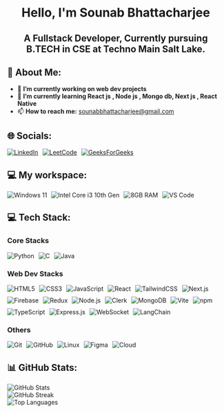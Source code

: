 
  <h1 align="center">Hello, I'm Sounab Bhattacharjee</h1>
<h2 align="center">A Fullstack Developer, Currently pursuing B.TECH in CSE at Techno Main Salt Lake.</h2>


## 💫 About Me:
<ul>
    <li>🔭 <strong>I’m currently working on web dev projects </strong></li>
    <li>🌱 <strong>I’m currently learning React js , Node js , Mongo db, Next js , React Native </strong></li>
    <li>📫 <strong>How to reach me:</strong> <a href="mailto:sounabbhattacharjee@gmail.com">sounabbhattacharjee@gmail.com</a></li>
</ul>

## 🌐 Socials:
<div style="display: flex; gap: 10px;">
    <a href="https://www.linkedin.com/in/sounab-bhattacharjee-aa3b3b266/">
        <img src="https://img.shields.io/badge/LinkedIn-0077B5?style=for-the-badge&logo=linkedin&logoColor=white" alt="LinkedIn">
    </a>
    <a href="https://leetcode.com/u/SounabBh/">
        <img src="https://img.shields.io/badge/LeetCode-FFA116?style=for-the-badge&logo=leetcode&logoColor=white" alt="LeetCode">
    </a>
    <a href="https://www.geeksforgeeks.org/user/sounabbhatq10o/">
        <img src="https://img.shields.io/badge/GeeksForGeeks-0F9D58?style=for-the-badge&logo=geeksforgeeks&logoColor=white" alt="GeeksForGeeks">
    </a>
</div>

## 💻 My workspace:
<div style="display: flex; gap: 10px;">
  <img src="https://img.shields.io/badge/Windows_11-0078D6?style=for-the-badge&logo=windows&logoColor=white" alt="Windows 11">
  <img src="https://img.shields.io/badge/Intel-Core_i5_11th-0071C5?style=for-the-badge&logo=intel&logoColor=white" alt="Intel Core i3 10th Gen">
  <img src="https://img.shields.io/badge/RAM-8GB-green?style=for-the-badge" alt="8GB RAM">
  <img src="https://img.shields.io/badge/VS_Code-0078D6?style=for-the-badge&logo=visual-studio-code&logoColor=white" alt="VS Code">
</div>

## 💻 Tech Stack:
### Core Stacks
<div style="display: flex; gap: 10px; flex-wrap: wrap;">
  <img src="https://img.shields.io/badge/python-3670A0?style=for-the-badge&logo=python&logoColor=ffdd54" alt="Python">
  <img src="https://img.shields.io/badge/c-%2300599C.svg?style=for-the-badge&logo=c&logoColor=white" alt="C">
  <img src="https://img.shields.io/badge/Java-%23ED8B00.svg?style=for-the-badge&logo=java&logoColor=white" alt="Java">
</div>

### Web Dev Stacks
<div style="display: flex; gap: 10px; flex-wrap: wrap;">
  <img src="https://img.shields.io/badge/html5-%23E34F26.svg?style=for-the-badge&logo=html5&logoColor=white" alt="HTML5">
  <img src="https://img.shields.io/badge/css3-%231572B6.svg?style=for-the-badge&logo=css3&logoColor=white" alt="CSS3">
  <img src="https://img.shields.io/badge/javascript-%23323330.svg?style=for-the-badge&logo=javascript&logoColor=%23F7DF1E" alt="JavaScript">
  <img src="https://img.shields.io/badge/react-%2320232a.svg?style=for-the-badge&logo=react&logoColor=%2361DAFB" alt="React">
  <img src="https://img.shields.io/badge/tailwindcss-%2338B2AC.svg?style=for-the-badge&logo=tailwind-css&logoColor=white" alt="TailwindCSS">
  <img src="https://img.shields.io/badge/Next-black?style=for-the-badge&logo=next.js&logoColor=white" alt="Next.js">
  <img src="https://img.shields.io/badge/firebase-ffca28?style=for-the-badge&logo=firebase&logoColor=black" alt="Firebase">
  <img src="https://img.shields.io/badge/redux-%23593d88.svg?style=for-the-badge&logo=redux&logoColor=white" alt="Redux">
  <img src="https://img.shields.io/badge/node.js-6DA55F?style=for-the-badge&logo=node.js&logoColor=white" alt="Node.js">
  <img src="https://img.shields.io/badge/Clerk-3E64FF?style=for-the-badge&logo=clerk&logoColor=white" alt="Clerk">
  <img src="https://img.shields.io/badge/mongodb-47A248?style=for-the-badge&logo=mongodb&logoColor=white" alt="MongoDB">
  <img src="https://img.shields.io/badge/Vite-646CFF?style=for-the-badge&logo=vite&logoColor=white" alt="Vite">
  <img src="https://img.shields.io/badge/npm-CB3837?style=for-the-badge&logo=npm&logoColor=white" alt="npm">
  <img src="https://img.shields.io/badge/typescript-3178C6?style=for-the-badge&logo=typescript&logoColor=white" alt="TypeScript">
  <img src="https://img.shields.io/badge/express.js-%23404d59.svg?style=for-the-badge&logo=express&logoColor=%2361DAFB" alt="Express.js">
  <img src="https://img.shields.io/badge/websocket-010101?style=for-the-badge&logo=websocket&logoColor=white" alt="WebSocket">
  <img src="https://img.shields.io/badge/LangChain-blue?style=for-the-badge&logo=langchain&logoColor=white" alt="LangChain">
</div>

### Others
<div style="display: flex; gap: 10px; flex-wrap: wrap;">
  <img src="https://img.shields.io/badge/git-%23F05033.svg?style=for-the-badge&logo=git&logoColor=white" alt="Git">
  <img src="https://img.shields.io/badge/github-%23121011.svg?style=for-the-badge&logo=github&logoColor=white" alt="GitHub">
  <img src="https://img.shields.io/badge/linux-%23FCC624.svg?style=for-the-badge&logo=linux&logoColor=black" alt="Linux">
  <img src="https://img.shields.io/badge/figma-%23F24E1E.svg?style=for-the-badge&logo=figma&logoColor=white" alt="Figma">
  <img src="https://img.shields.io/badge/Cloud-4285F4?style=for-the-badge&logo=cloud&logoColor=white" alt="Cloud">
</div>

## 📊 GitHub Stats:
<img src="https://github-readme-stats.vercel.app/api?username=sounabbhtchrzi&theme=radical&hide_border=false&include_all_commits=false&count_private=false" alt="GitHub Stats">
<br>
<img src="https://github-readme-streak-stats.herokuapp.com/?user=sounabbhtchrzi&theme=radical&hide_border=false" alt="GitHub Streak">
<br>
<img src="https://github-readme-stats.vercel.app/api/top-langs/?username=sounabbhtchrzi&theme=radical&hide_border=false&include_all_commits=false&count_private=false&layout=compact" alt="Top Languages">
